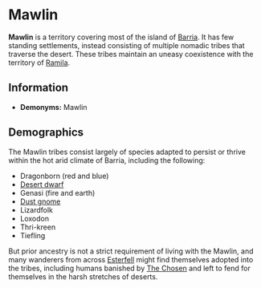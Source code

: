 # Mawlin

**Mawlin** is a territory covering most of the island of [Barria](../ch-1-welcome-to-mote/esterfell/barria.md). It has few standing settlements, instead consisting of multiple nomadic tribes that traverse the desert. These tribes maintain an uneasy coexistence with the territory of [Ramila](ramila.md).

## Information

- **Demonyms:** Mawlin

## Demographics

The Mawlin tribes consist largely of species adapted to persist or thrive within the hot arid climate of Barria, including the following:

- Dragonborn (red and blue)
- [Desert dwarf](../ch-4-character-options/species/dwarf.md#desert-dwarf)
- Genasi (fire and earth)
- [Dust gnome](../ch-4-character-options/species/gnome.md#dust-gnome)
- Lizardfolk
- Loxodon
- Thri-kreen
- Tiefling

But prior ancestry is not a strict requirement of living with the Mawlin, and many wanderers from across [Esterfell](../ch-1-welcome-to-mote/esterfell/esterfell.md) might find themselves adopted into the tribes, including humans banished by [The Chosen](../ch-2-people-of-mote/organizations/the-chosen/the-chosen.md) and left to fend for themselves in the harsh stretches of deserts.
